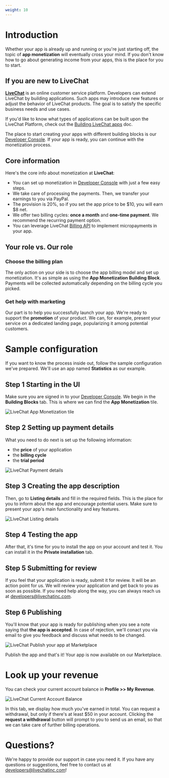 ```yaml
---
weight: 10 
---
```


# Introduction

<!--Abstract, short intro -->
Whether your app is already up and running or you're just starting off, the topic of **app monetization** will eventually cross your mind. If you don't know how to go about generating income from your apps, this is the place for you to start.


<!-- Intro for newcomers -->
## If you are new to LiveChat

[**LiveChat**](https://www.livechatinc.com/) is an online customer service platform. Developers can extend LiveChat by building applications. Such apps may introduce new features or adjust the behavior of LiveChat products. The goal is to satisfy the specific business needs and use cases.

If you'd like to know what types of applications can be built upon the LiveChat Platform, check out the [Building LiveChat apps](/docs/building-apps-for-livechat/) doc. 

The place to start creating your apps with different building blocks is our [Developer Console](/console/). If your app is ready, you can continue with the monetization process. 

<!-- How the process looks -->
## Core information

Here's the core info about monetization at **LiveChat**:

* You can set up monetization in [Developer Console](/console/) with just a few easy steps.
* We take care of processing the payments. Then, we transfer your earnings to you via PayPal.
* The provision is 20%, so if you set the app price to be $10, you will earn $8 net. 
* We offer two billing cycles: **once a month** and **one-time payment**. We recommend the recurring payment option. 
* You can leverage LiveChat [Billing API](/docs/billing-api/) to implement micropayments in your app.


## Your role vs. Our role

### **Choose the billing plan**
The only action on your side is to choose the app billing model and set up monetization. It's as simple as using the **App Monetization Building Block**. Payments will be collected automatically depending on the billing cycle you picked.


### **Get help with marketing**
Our part is to help you successfully launch your app. We're ready to support the **promotion** of your product. We can, for example, present your service on a dedicated landing page, popularizing it among potential customers.


# Sample configuration

If you want to know the process inside out, follow the sample configuration we've prepared. We'll use an app named **Statistics** as our example.


## **Step 1 Starting in the UI**
Make sure you are signed in to your [Developer Console](/console/). We begin in the **Building Blocks** tab. This is where we can find the **App Monetization** tile. 

![LiveChat App Monetization tile](livechat-monetization-step-1.png)

## **Step 2 Setting up payment details**
What you need to do next is set up the following information:

* the **price** of your application 
* the **billing cycle**
* the **trial period** 
  
![LiveChat Payment details](livechat-monetization-step-2.png)

## **Step 3 Creating the app description**
Then, go to **Listing details** and fill in the required fields. This is the place for you to inform about the app and encourage potential users. Make sure to present your app's main functionality and key features.

![LiveChat Listing details](livechat-monetization-step-3.png)

## **Step 4 Testing the app**
After that, it's time for you to install the app on your account and test it. You can install it in the **Private installation** tab. 

## **Step 5 Submitting for review**
If you feel that your application is ready, submit it for review. It will be an action point for us. We will review your application and get back to you as soon as possible. If you need help along the way, you can always reach us at [developers@livechatinc.com](mailto:developers@livechatinc.com). 

## **Step 6 Publishing**

You'll know that your app is ready for publishing when you see a note saying that **the app is accepted**.
In case of rejection, we'll conact you via email to give you feedback and discuss what needs to be changed.

![LiveChat Publish your app at Marketplace](livechat-monetization-step-6.png)

Publish the app and that's it! Your app is now available on our Marketplace.

# Look up your revenue
You can check your current account balance in **Profile >> My Revenue**. 

![LiveChat Current Account Balance](livechat-monetization-revenue.png)

In this tab, we display how much you've earned in total. You can request a withdrawal, but only if there's at least $50 in your account. Clicking the **request a withdrawal** button will prompt to you to send us an email, so that we can take care of further billing operations.

# Questions?

We're happy to provide our support in case you need it. If you have any questions or suggestions, feel free to contact us at [developers@livechatinc.com](mailto:developers@livechatinc.com)!